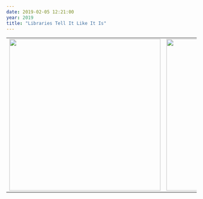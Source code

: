 ```yaml
---
date: 2019-02-05 12:21:00
year: 2019
title: "Libraries Tell It Like It Is"
---
```


<table class="centered">
<tr>
<td><img src="{{'/files/2019/02/library-software-metaphysics.jpg' | relative_url}}" width="400" class="centered"></td>
<td><img src="{{'/files/2019/02/library-software-unexplained.jpg' | relative_url}}" width="400" class="centered"></td>
</tr>
</table>
